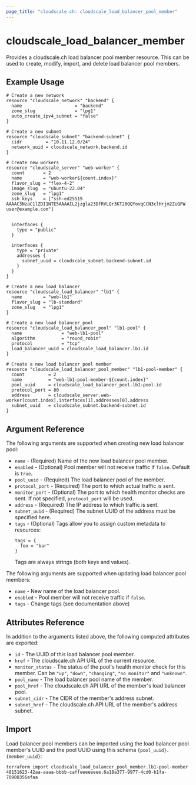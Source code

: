 ```yaml
---
page_title: "cloudscale.ch: cloudscale_load_balancer_pool_member"
---
```


# cloudscale\_load\_balancer\_member

Provides a cloudscale.ch load balancer pool member resource. This can be used to create, modify, import, and delete load balancer pool members. 

## Example Usage

```hcl
# Create a new network
resource "cloudscale_network" "backend" {
  name                    = "backend"
  zone_slug               = "lpg1"
  auto_create_ipv4_subnet = "false"
}

# Create a new subnet
resource "cloudscale_subnet" "backend-subnet" {
  cidr         = "10.11.12.0/24"
  network_uuid = cloudscale_network.backend.id
}

# Create new workers
resource "cloudscale_server" "web-worker" {
  count       = 2
  name        = "web-worker${count.index}"
  flavor_slug = "flex-4-2"
  image_slug  = "ubuntu-22.04"
  zone_slug   = "lpg1"
  ssh_keys    = ["ssh-ed25519 AAAAC3NzaC1lZDI1NTE5AAAAIL2jzgla23DfRVLQr3KT20QQYovqCCN3clHrjm2ZuQFW user@example.com"]


  interfaces {
    type = "public"
  }

  interfaces {
    type = "private"
    addresses {
      subnet_uuid = cloudscale_subnet.backend-subnet.id
    }
  }
}

# Create a new load balancer
resource "cloudscale_load_balancer" "lb1" {
  name        = "web-lb1"
  flavor_slug = "lb-standard"
  zone_slug   = "lpg1"
}

# Create a new load balancer pool
resource "cloudscale_load_balancer_pool" "lb1-pool" {
  name               = "web-lb1-pool"
  algorithm          = "round_robin"
  protocol           = "tcp"
  load_balancer_uuid = cloudscale_load_balancer.lb1.id
}

# Create a new load balancer pool member
resource "cloudscale_load_balancer_pool_member" "lb1-pool-member" {
  count         = 2
  name          = "web-lb1-pool-member-${count.index}"
  pool_uuid     = cloudscale_load_balancer_pool.lb1-pool.id
  protocol_port = 80
  address       = cloudscale_server.web-worker[count.index].interfaces[1].addresses[0].address
  subnet_uuid   = cloudscale_subnet.backend-subnet.id
}
```

## Argument Reference

The following arguments are supported when creating new load balancer pool:

* `name` - (Required) Name of the new load balancer pool member.
* `enabled` - (Optional) Pool member will not receive traffic if `false`. Default is `true`.
* `pool_uuid` - (Required) The load balancer pool of the member.
* `protocol_port` - (Required) The port to which actual traffic is sent.
* `monitor_port` - (Optional) The port to which health monitor checks are sent. If not specified, `protocol_port` will be used.
* `address` - (Required) The IP address to which traffic is sent.
* `subnet_uuid` - (Required) The subnet UUID of the address must be specified here.
* `tags` - (Optional) Tags allow you to assign custom metadata to resources:
  ```hcl
  tags = {
    foo = "bar"
  }
  ```
  Tags are always strings (both keys and values).

The following arguments are supported when updating load balancer pool members:

* `name` - New name of the load balancer pool.
* `enabled` - Pool member will not receive traffic if `false`.
* `tags` - Change tags (see documentation above)

## Attributes Reference

In addition to the arguments listed above, the following computed attributes are exported:

* `id` - The UUID of this load balancer pool member.
* `href` - The cloudscale.ch API URL of the current resource.
* `monitor_status` - The status of the pool's health monitor check for this member. Can be `"up"`, `"down"`, `"changing"`, `"no_monitor"` and `"unknown"`.
* `pool_name` - The load balancer pool name of the member.
* `pool_href` - The cloudscale.ch API URL of the member's load balancer pool.
* `subnet_cidr` - The CIDR of the member's address subnet.
* `subnet_href` - The cloudscale.ch API URL of the member's address subnet.


## Import

Load balancer pool members can be imported using the load balancer pool member's UUID and the pool UUID
using this schema `{pool_uuid}.{member_uuid}`:

```
terraform import cloudscale_load_balancer_pool_member.lb1-pool-member 48151623-42aa-aaaa-bbbb-caffeeeeeeee.6a18a377-9977-4cd0-b1fa-70908356efaa
```
